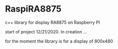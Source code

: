 # RaspiRA8875
c++ library for display RA8875 on Raspberry PI

start of project 12/21/2020.
In creation ...

for the moment the library is for a display of 800x480
